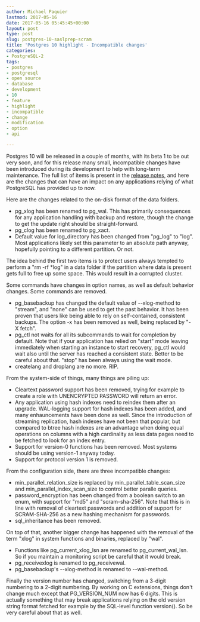 ```yaml
---
author: Michael Paquier
lastmod: 2017-05-16
date: 2017-05-16 05:45:45+00:00
layout: post
type: post
slug: postgres-10-saslprep-scram
title: 'Postgres 10 highlight - Incompatible changes'
categories:
- PostgreSQL-2
tags:
- postgres
- postgresql
- open source
- database
- development
- 10
- feature
- highlight
- incompatible
- change
- modification
- option
- api

---
```


Postgres 10 will be released in a couple of months, with its beta 1 to be
out very soon, and for this release many small, incompatible changes have
been introduced during its development to help with long-term maintenance.
The full list of items is present in the
[release notes](https://www.postgresql.org/docs/devel/static/release-10.html),
and here are the changes that can have an impact on any applications relying
of what PostgreSQL has provided up to now.

Here are the changes related to the on-disk format of the data folders.

  * pg\_xlog has been renamed to pg\_wal. This has primarily consequences
  for any application handling with backup and restore, though the change
  to get the update right should be straight-forward.
  * pg\_clog has been renamed to pg\_xact.
  * Default value for log\_directory has been changed from "pg\_log" to
  "log". Most applications likely set this parameter to an absolute path
  anyway, hopefully pointing to a different partition. Or not.

The idea behind the first two items is to protect users always tempted
to perform a "rm -rf *log" in a data folder if the partition where data
is present gets full to free up some space. This would result in a
corrupted cluster.

Some commands have changes in option names, as well as default behavior
changes. Some commands are removed.

  * pg\_basebackup has changed the default value of --xlog-method to
  "stream", and "none" can be used to get the past behavior. It has been
  proven that users like being able to rely on self-contained, consistent
  backups. The option -x has been removed as well, being replaced by
  "-X fetch".
  * pg\_ctl not waits for all its subcommands to wait for completion by
  default. Note that if your application has relied on "start" mode leaving
  immediately when starting an instance to start recovery, pg\_ctl would
  wait also until the server has reached a consistent state. Better to be
  careful about that. "stop" has been always using the wait mode.
  * createlang and droplang are no more. RIP.

From the system-side of things, many things are piling up:

  * Cleartext password support has been removed, trying for example to
  create a role with UNENCRYPTED PASSWORD will return an error.
  * Any application using hash indexes need to reindex them after an
  upgrade. WAL-logging support for hash indexes has been added, and many
  enhauncements have been done as well. Since the introduction of streaming
  replication, hash indexes have not been that popular, but compared to
  btree hash indexes are an advantage when doing equal operations on columns
  with a high cardinality as less data pages need to be fetched to look
  for an index entry.
  * Support for version-0 functions has been removed. Most systems should
  be using version-1 anyway today.
  * Support for protocol version 1 is removed.

From the configuration side, there are three incompatible changes:

  * min\_parallel\_relation\_size is replaced by
  min\_parallel\_table\_scan\_size and min\_parallel\_index\_scan\_size
  to control better paralle queries.
  * password\_encryption has been changed from a boolean switch to an
  enum, with support for "md5" and "scram-sha-256". Note that this is in
  line with removal of cleartext passwords and addition of support for
  SCRAM-SHA-256 as a new hashing mechanism for passwords.
  * sql\_inheritance has been removed.
  
On top of that, another bigger change has happened with the removal of
the term "xlog" in system functions and binaries, replaced by "wal".

  * Functions like pg\_current\_xlog\_lsn are renamed to pg\_current\_wal\_lsn.
  So if you maintain a monitoring script be careful that it would break.
  * pg\_receivexlog is renamed to pg\_receivewal.
  * pg\_basebackup's --xlog-method is renamed to --wal-method.

Finally the version number has changed, switching from a 3-digit numbering
to a 2-digit numbering. By working on C extensions, things don't change much
except that PG\_VERSION\_NUM now has 6 digits. This is actually something
that may break applications relying on the old version string format fetched
for example by the SQL-level function version(). So be very careful about
that as well.
